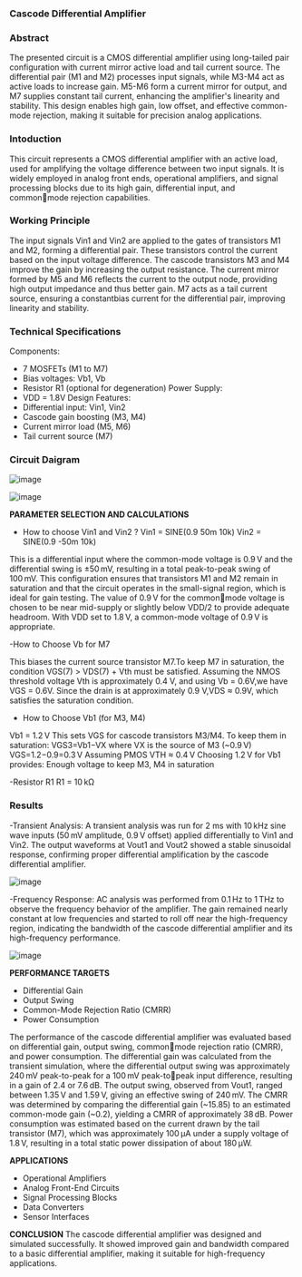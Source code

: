 ### **Cascode Differential Amplifier**

### **Abstract**

The presented circuit is a CMOS differential amplifier using long-tailed pair configuration with current mirror active load and tail current source. The differential pair (M1 and M2)
processes input signals, while M3-M4 act as active loads to increase gain. M5-M6 form a current mirror for output, and M7 supplies constant tail current, enhancing the amplifier's linearity 
and stability. This design enables high gain, low offset, and effective common-mode rejection, making it suitable for precision analog applications.

### **Intoduction**

This circuit represents a CMOS differential amplifier with an active load, used for amplifying the voltage difference between two input signals. It is widely employed in analog front ends, operational amplifiers, and signal processing 
blocks due to its high gain, differential input, and commonmode rejection capabilities.

### **Working Principle**

The input signals Vin1 and Vin2 are applied to the gates of transistors M1 and M2, forming a differential pair. These transistors control the current based on the input voltage difference.
The cascode transistors M3 and M4 improve the gain by increasing the output resistance. The current mirror formed by M5 and M6 reflects the current to the output node, providing high output impedance and thus better 
gain. M7 acts as a tail current source, ensuring a constantbias current for the differential pair, improving linearity and stability.

### **Technical Specifications**


Components: 
- 7 MOSFETs (M1 to M7) 
- Bias voltages: Vb1, Vb 
- Resistor R1 (optional for degeneration) 
Power Supply: 
- VDD = 1.8V 
Design Features: 
- Differential input: Vin1, Vin2 
- Cascode gain boosting (M3, M4) 
- Current mirror load (M5, M6) 
- Tail current source (M7)

### **Circuit Daigram**

![image](https://github.com/user-attachments/assets/3dd2aab1-53b9-4494-bd36-1dcb04eb1221)

![image](https://github.com/user-attachments/assets/b9e0e7a4-1411-4462-a852-74c68a1aa419)


**PARAMETER SELECTION AND CALCULATIONS**

- How to choose Vin1 and Vin2 ?
Vin1 = SINE(0.9 50m 10k)
Vin2 = SINE(0.9 -50m 10k)

This is a differential input where the common-mode voltage is 0.9 V and the differential swing is ±50 mV, resulting in a 
total peak-to-peak swing of 100 mV. This configuration ensures that transistors M1 and M2 remain in saturation and that the circuit operates in the small-signal region, which is 
ideal for gain testing. The value of 0.9 V for the commonmode voltage is chosen to be near mid-supply or slightly below VDD/2 to provide adequate headroom. With VDD set 
to 1.8 V, a common-mode voltage of 0.9 V is appropriate.


-How to Choose Vb for M7

This biases the current source transistor M7.To keep M7 in 
saturation, the condition VGS(7) > VDS(7) + Vth must be 
satisfied. Assuming the NMOS threshold voltage Vth is 
approximately 0.4 V, and using Vb = 0.6V,we have VGS = 
0.6V. Since the drain is at approximately 0.9 V,VDS ≈ 0.9V, 
which satisfies the saturation condition.

- How to Choose Vb1 (for M3, M4)
  
Vb1 = 1.2 V
This sets VGS for cascode transistors M3/M4.
To keep them in saturation:
VGS3=Vb1−VX where VX is the source of M3 (~0.9 V)
VGS=1.2−0.9=0.3 V
Assuming PMOS VTH ≈ 0.4 V
Choosing 1.2 V for Vb1 provides:
Enough voltage to keep M3, M4 in saturation

-Resistor R1
R1 = 10 kΩ

### Results

-Transient Analysis:
A transient analysis was run for 2 ms with 10 kHz sine wave inputs (50 mV amplitude, 0.9 V offset) applied differentially to Vin1 and Vin2. 
The output waveforms at Vout1 and Vout2 showed a stable sinusoidal response, confirming proper differential amplification by the cascode differential amplifier.

![image](https://github.com/user-attachments/assets/c98d0080-3dd6-4954-b203-c3e5941bbd42)

-Frequency Response:
AC analysis was performed from 0.1 Hz to 1 THz to observe the frequency behavior of the amplifier. The gain remained nearly constant at low frequencies and started to roll 
off near the high-frequency region, indicating the bandwidth of the cascode differential amplifier and its high-frequency performance.

![image](https://github.com/user-attachments/assets/d3e8fa95-3805-4f36-9bbf-db8aa33ceff9)

**PERFORMANCE TARGETS**

- Differential Gain 
- Output Swing 
- Common-Mode Rejection Ratio (CMRR) 
- Power Consumption
  
The performance of the cascode differential amplifier was evaluated based on differential gain, output swing, commonmode rejection ratio (CMRR), and power consumption. The 
differential gain was calculated from the transient simulation, where the differential output swing was approximately 240 mV peak-to-peak for a 100 mV peak-topeak input difference, resulting in a gain of 2.4 or 7.6 dB. 
The output swing, observed from Vout1, ranged between 1.35 V and 1.59 V, giving an effective swing of 240 mV. The CMRR was determined by comparing the differential 
gain (~15.85) to an estimated common-mode gain (~0.2), yielding a CMRR of approximately 38 dB. Power consumption was estimated based on the current drawn by 
the tail transistor (M7), which was approximately 100 µA under a supply voltage of 1.8 V, resulting in a total static power dissipation of about 180 µW.

**APPLICATIONS**
- Operational Amplifiers 
- Analog Front-End Circuits 
- Signal Processing Blocks 
- Data Converters 
- Sensor Interfaces
  
**CONCLUSION**
The cascode differential amplifier was designed and simulated successfully. It showed improved gain and bandwidth compared to a basic differential amplifier, making 
it suitable for high-frequency applications.
